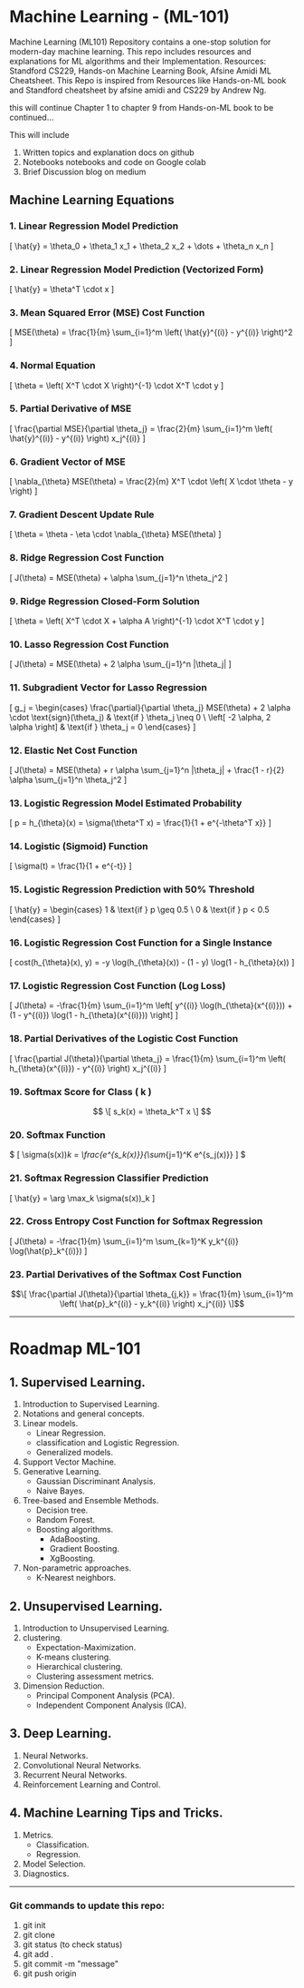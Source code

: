 # Machine Learning - (ML-101)
Machine Learning (ML101) Repository contains a one-stop solution for modern-day machine learning. This repo includes resources and explanations for ML algorithms and their Implementation.
Resources: Standford CS229, Hands-on Machine Learning Book, Afsine Amidi ML Cheatsheet.
This Repo is inspired from Resources like Hands-on-ML book and Standford cheatsheet by afsine amidi and CS229 by Andrew Ng.

this will continue Chapter 1 to chapter 9 from Hands-on-ML book
to be continued...

This will include 
1. Written topics and explanation docs on github
2. Notebooks notebooks and code on Google colab
3. Brief Discussion blog on medium




## Machine Learning Equations

### 1. Linear Regression Model Prediction
\[
\hat{y} = \theta_0 + \theta_1 x_1 + \theta_2 x_2 + \dots + \theta_n x_n
\]

### 2. Linear Regression Model Prediction (Vectorized Form)
\[
\hat{y} = \theta^T \cdot x
\]

### 3. Mean Squared Error (MSE) Cost Function
\[
MSE(\theta) = \frac{1}{m} \sum_{i=1}^m \left( \hat{y}^{(i)} - y^{(i)} \right)^2
\]

### 4. Normal Equation
\[
\theta = \left( X^T \cdot X \right)^{-1} \cdot X^T \cdot y
\]

### 5. Partial Derivative of MSE
\[
\frac{\partial MSE}{\partial \theta_j} = \frac{2}{m} \sum_{i=1}^m \left( \hat{y}^{(i)} - y^{(i)} \right) x_j^{(i)}
\]

### 6. Gradient Vector of MSE
\[
\nabla_{\theta} MSE(\theta) = \frac{2}{m} X^T \cdot \left( X \cdot \theta - y \right)
\]

### 7. Gradient Descent Update Rule
\[
\theta = \theta - \eta \cdot \nabla_{\theta} MSE(\theta)
\]

### 8. Ridge Regression Cost Function
\[
J(\theta) = MSE(\theta) + \alpha \sum_{j=1}^n \theta_j^2
\]

### 9. Ridge Regression Closed-Form Solution
\[
\theta = \left( X^T \cdot X + \alpha A \right)^{-1} \cdot X^T \cdot y
\]

### 10. Lasso Regression Cost Function
\[
J(\theta) = MSE(\theta) + 2 \alpha \sum_{j=1}^n |\theta_j|
\]

### 11. Subgradient Vector for Lasso Regression
\[
g_j = \begin{cases} 
    \frac{\partial}{\partial \theta_j} MSE(\theta) + 2 \alpha \cdot \text{sign}(\theta_j) & \text{if } \theta_j \neq 0 \\
    \left[ -2 \alpha, 2 \alpha \right] & \text{if } \theta_j = 0
\end{cases}
\]

### 12. Elastic Net Cost Function
\[
J(\theta) = MSE(\theta) + r \alpha \sum_{j=1}^n |\theta_j| + \frac{1 - r}{2} \alpha \sum_{j=1}^n \theta_j^2
\]

### 13. Logistic Regression Model Estimated Probability
\[
p = h_{\theta}(x) = \sigma(\theta^T x) = \frac{1}{1 + e^{-\theta^T x}}
\]

### 14. Logistic (Sigmoid) Function
\[
\sigma(t) = \frac{1}{1 + e^{-t}}
\]

### 15. Logistic Regression Prediction with 50% Threshold
\[
\hat{y} = \begin{cases} 
1 & \text{if } p \geq 0.5 \\
0 & \text{if } p < 0.5
\end{cases}
\]

### 16. Logistic Regression Cost Function for a Single Instance
\[
cost(h_{\theta}(x), y) = -y \log(h_{\theta}(x)) - (1 - y) \log(1 - h_{\theta}(x))
\]

### 17. Logistic Regression Cost Function (Log Loss)
\[
J(\theta) = -\frac{1}{m} \sum_{i=1}^m \left[ y^{(i)} \log(h_{\theta}(x^{(i)})) + (1 - y^{(i)}) \log(1 - h_{\theta}(x^{(i)})) \right]
\]

### 18. Partial Derivatives of the Logistic Cost Function
\[
\frac{\partial J(\theta)}{\partial \theta_j} = \frac{1}{m} \sum_{i=1}^m \left( h_{\theta}(x^{(i)}) - y^{(i)} \right) x_j^{(i)}
\]

### 19. Softmax Score for Class \( k \)
$$
\[
s_k(x) = \theta_k^T x
\]
$$

### 20. Softmax Function
$
\[
\sigma(s(x))_k = \frac{e^{s_k(x)}}{\sum_{j=1}^K e^{s_j(x)}}
\]
$

### 21. Softmax Regression Classifier Prediction
\[
\hat{y} = \arg \max_k \sigma(s(x))_k
\]

### 22. Cross Entropy Cost Function for Softmax Regression
\[
J(\theta) = -\frac{1}{m} \sum_{i=1}^m \sum_{k=1}^K y_k^{(i)} \log(\hat{p}_k^{(i)})
\]

### 23. Partial Derivatives of the Softmax Cost Function

$$\[
\frac{\partial J(\theta)}{\partial \theta_{j,k}} = \frac{1}{m} \sum_{i=1}^m \left( \hat{p}_k^{(i)} - y_k^{(i)} \right) x_j^{(i)}
\]$$




----------------------------------------------------------------------------------------------------------
# Roadmap ML-101

## 1. Supervised Learning.
1. Introduction to Supervised Learning.
2. Notations and general concepts.
3. Linear models.
   - Linear Regression.
   - classification and Logistic Regression.
   - Generalized models.
4. Support Vector Machine.
5. Generative Learning.
   - Gaussian Discriminant Analysis.
   - Naive Bayes.
6. Tree-based and Ensemble Methods.
   - Decision tree.
   - Random Forest.
   - Boosting algorithms.
     - AdaBoosting.
     - Gradient Boosting.
     - XgBoosting.
7. Non-parametric approaches.
   - K-Nearest neighbors.
  

## 2. Unsupervised Learning.
1. Introduction to Unsupervised Learning.
2. clustering.
   - Expectation-Maximization.
   - K-means clustering.
   - Hierarchical clustering.
   - Clustering assessment metrics.
3. Dimension Reduction.
   - Principal Component Analysis (PCA).
   - Independent Component Analysis (ICA).
  
## 3. Deep Learning.
1. Neural Networks.
2. Convolutional Neural Networks.
3. Recurrent Neural Networks.
4. Reinforcement Learning and Control.


## 4. Machine Learning Tips and Tricks.
1. Metrics.
   - Classification.
   - Regression.
2. Model Selection.
3. Diagnostics.

-----------------------------------------------------------------------------------------------------------------------

### Git commands to update this repo:
1. git init
2. git clone <url> 
3. git status (to check status)
4. git add .
5. git commit -m "message"
6. git push origin <main>
